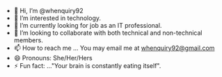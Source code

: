 - 👋 Hi, I’m @whenquiry92
- 👀 I’m interested in technology.
- 🌱 I’m currently looking for job as an IT professional.
- 💞️ I’m looking to collaborate with both technical and non-technical members.
- 📫 How to reach me ... You may email me at whenquiry92@gmail.com
- 😄 Pronouns: She/Her/Hers
- ⚡ Fun fact: ..."Your brain is constantly eating itself".

<!---
whenquiry92/whenquiry92 is a ✨ special ✨ repository because its `README.md` (this file) appears on your GitHub profile.
You can click the Preview link to take a look at your changes.
--->
